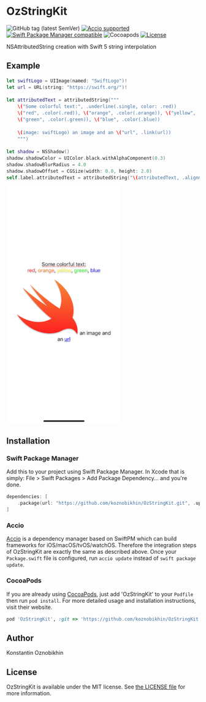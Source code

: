# OzStringKit
![GitHub tag (latest SemVer)](https://img.shields.io/github/v/tag/koznobikhin/OzStringKit)
[![Accio supported](https://img.shields.io/badge/Accio-supported-0A7CF5.svg?style=flat)](https://github.com/JamitLabs/Accio)
[![Swift Package Manager compatible](https://img.shields.io/badge/Swift%20Package%20Manager-compatible-brightgreen.svg)](https://github.com/apple/swift-package-manager)
![Cocoapods](https://img.shields.io/cocoapods/v/OzStringKit)
[![License](https://img.shields.io/github/license/koznobikhin/OzStringKit)](https://github.com/koznobikhin/OzStringKit/blob/master/LICENSE)

NSAttributedString creation with Swift 5 string interpolation

## Example

```Swift
let swiftLogo = UIImage(named: "SwiftLogo")!
let url = URL(string: "https://swift.org/")!

let attributedText = attributedString("""
    \("Some colorful text:", .underline(.single, color: .red))
    \("red", .color(.red)), \("orange", .color(.orange)), \("yellow", .color(.yellow)), \
    \("green", .color(.green)), \("blue", .color(.blue))

    \(image: swiftLogo) an image and an \("url", .link(url))
    """)

let shadow = NSShadow()
shadow.shadowColor = UIColor.black.withAlphaComponent(0.3)
shadow.shadowBlurRadius = 4.0
shadow.shadowOffset = CGSize(width: 0.0, height: 2.0)
self.label.attributedText = attributedString("\(attributedText, .alignment(.center), .shadow(shadow))")

```

![Screen shot](demo.png)

## Installation

### Swift Package Manager

Add this to your project using Swift Package Manager. In Xcode that is simply: File > Swift Packages > Add Package Dependency... and you're done.

```swift
dependencies: [
    .package(url: "https://github.com/koznobikhin/OzStringKit.git", .upToNextMajor(from: "0.0.1"))
]
```

### Accio

[Accio](https://github.com/JamitLabs/Accio) is a dependency manager based on SwiftPM which can build frameworks for iOS/macOS/tvOS/watchOS. Therefore the integration steps of OzStringKit are exactly the same as described above. Once your `Package.swift` file is configured, run `accio update` instead of `swift package update`.

### CocoaPods

If you are already using [CocoaPods](http://cocoapods.org), just add 'OzStringKit' to your `Podfile` then run `pod install`. 
For more detailed usage and installation instructions, visit their website.

```ruby
pod 'OzStringKit', :git => 'https://github.com/koznobikhin/OzStringKit.git'
```

## Author

Konstantin Oznobikhin


## License

OzStringKit is available under the MIT license. See [the LICENSE file](https://github.com/koznobikhin/OzStringKit/blob/master/LICENSE) for more information.

